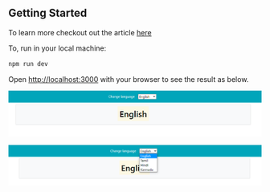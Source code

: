 ## Getting Started

To learn more checkout out the article [here](https://dev.to/singaravelan/next-js-multilanguage-support-with-internationalized-routing-486e)

To, run in your local machine:

```bash
npm run dev

```

Open [http://localhost:3000](http://localhost:3000) with your browser to see the result as below.

![Image of Home](https://raw.githubusercontent.com/singara-velan/Nextjs-Multilanguage/master/public/one.PNG)

![Image of Home](https://raw.githubusercontent.com/singara-velan/Nextjs-Multilanguage/master/public/two.png)


